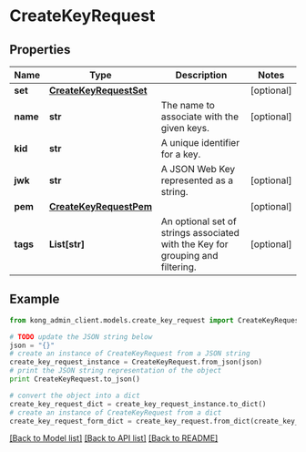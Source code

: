 # CreateKeyRequest


## Properties

Name | Type | Description | Notes
------------ | ------------- | ------------- | -------------
**set** | [**CreateKeyRequestSet**](CreateKeyRequestSet.md) |  | [optional] 
**name** | **str** | The name to associate with the given keys.  | [optional] 
**kid** | **str** | A unique identifier for a key.  | 
**jwk** | **str** | A JSON Web Key represented as a string. | [optional] 
**pem** | [**CreateKeyRequestPem**](CreateKeyRequestPem.md) |  | [optional] 
**tags** | **List[str]** | An optional set of strings associated with the Key for grouping and filtering.  | [optional] 

## Example

```python
from kong_admin_client.models.create_key_request import CreateKeyRequest

# TODO update the JSON string below
json = "{}"
# create an instance of CreateKeyRequest from a JSON string
create_key_request_instance = CreateKeyRequest.from_json(json)
# print the JSON string representation of the object
print CreateKeyRequest.to_json()

# convert the object into a dict
create_key_request_dict = create_key_request_instance.to_dict()
# create an instance of CreateKeyRequest from a dict
create_key_request_form_dict = create_key_request.from_dict(create_key_request_dict)
```
[[Back to Model list]](../README.md#documentation-for-models) [[Back to API list]](../README.md#documentation-for-api-endpoints) [[Back to README]](../README.md)



